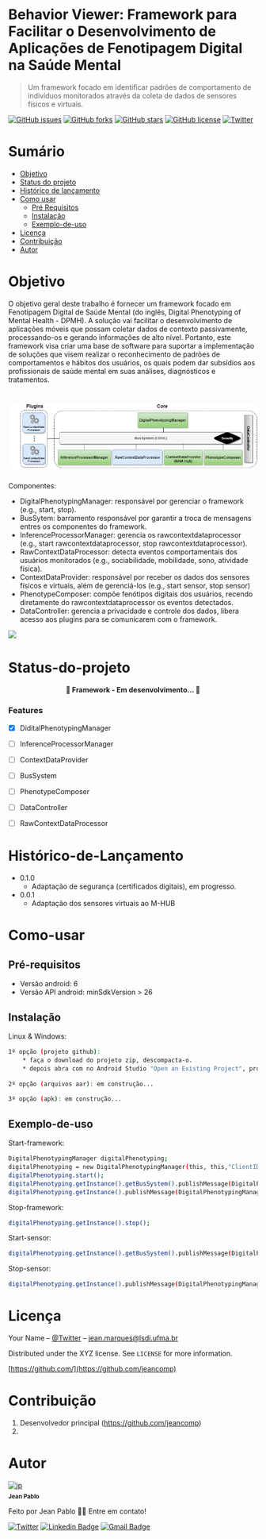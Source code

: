 # Behavior Viewer: Framework para Facilitar o Desenvolvimento de Aplicações de Fenotipagem Digital na Saúde Mental
> Um framework focado em identificar padrões de comportamento de indivíduos monitorados através da coleta de dados de sensores físicos e virtuais.


[![GitHub issues](https://img.shields.io/github/issues/jeancomp/fenotipagem_digital_saude_vs_0_1)](https://github.com/jeancomp/fenotipagem_digital_saude_vs_0_1/issues)
[![GitHub forks](https://img.shields.io/github/forks/jeancomp/fenotipagem_digital_saude_vs_0_1)](https://github.com/jeancomp/fenotipagem_digital_saude_vs_0_1/network)
[![GitHub stars](https://img.shields.io/github/stars/jeancomp/fenotipagem_digital_saude_vs_0_1)](https://github.com/jeancomp/fenotipagem_digital_saude_vs_0_1/stargazers)
[![GitHub license](https://img.shields.io/github/license/jeancomp/fenotipagem_digital_saude_vs_0_1)](https://github.com/jeancomp/fenotipagem_digital_saude_vs_0_1)
[![Twitter](https://img.shields.io/twitter/url?style=social&url=https%3A%2F%2Ftwitter.com%2Fjeancomp)](https://twitter.com/intent/tweet?text=Wow:&url=https%3A%2F%2Fgithub.com%2Fjeancomp%2Ffenotipagem_digital_saude_vs_0_1)

Sumário
=================
<!--ts-->
   * [Objetivo](#Objetivo)
   * [Status do projeto](#Status-do-projeto)
   * [Histórico de lançamento](#Histórico-de-Lançamento)
   * [Como usar](#como-usar)
      * [Pré Requisitos](#Pré-requisitos)
      * [Instalação](#Instalação)
      * [Exemplo-de-uso](#Exemplo-de-uso)
   * [Licença](#Licença)
   * [Contribuição](#Contribuição)
   * [Autor](#Autor)
<!--te-->


Objetivo
=================
O objetivo geral deste trabalho é fornecer um framework focado em Fenotipagem Digital de Saúde Mental (do inglês, Digital Phenotyping of Mental Health - DPMH). A solução vai facilitar o desenvolvimento de aplicações móveis que possam coletar dados de contexto passivamente, processando-os e gerando informações de alto nível. Portanto, este framework visa criar uma base de software para suportar a implementação de soluções que visem realizar o reconhecimento de padrões de comportamentos e hábitos dos usuários, os quais podem dar subsídios aos profissionais de saúde mental em suas análises, diagnósticos e tratamentos.

<h1 align="center">
  <img alt="Arquitetura-framework" title="#Arquitetura" src="/framework.png" />
</h1>

Componentes:
* DigitalPhenotypingManager: responsável por gerenciar o framework (e.g., start, stop).
* BusSytem: barramento responsável por garantir a troca de mensagens entres os componentes do framework.
* InferenceProcessorManager: gerencia os rawcontextdataprocessor (e.g., start rawcontextdataprocessor, stop rawcontextdataprocessor).
* RawContextDataProcessor: detecta eventos comportamentais dos usuários monitorados (e.g., sociabilidade, mobilidade, sono, atividade física).
* ContextDataProvider: responsável por receber os dados dos sensores físicos e virtuais, além de gerenciá-los (e.g., start sensor, stop sensor)
* PhenotypeComposer: compõe fenótipos digitais dos usuários, recendo diretamente do rawcontextdataprocessor os eventos detectados.
* DataController: gerencia a privacidade e controle dos dados, libera acesso aos plugins para se comunicarem com o framework.


![](header.png)


Status-do-projeto
=================

<h4 align="center"> 
	🚧  Framework - Em desenvolvimento...  🚧
</h4>

### Features

- [x] DiditalPhenotypingManager
- [ ] InferenceProcessorManager
- [ ] ContextDataProvider
- [ ] BusSystem
- [ ] PhenotypeComposer
- [ ] DataController
- [ ] RawContextDataProcessor


Histórico-de-Lançamento
=================

* 0.1.0
    * Adaptação de segurança (certificados digitais), em progresso.
* 0.0.1
    * Adaptação dos sensores virtuais ao M-HUB

Como-usar
=================

Pré-requisitos
-----
* Versão android: 6
* Versão API android: minSdkVersion > 26

Instalação
-----

Linux & Windows:

```sh
1º opção (projeto github):
	* faça o download do projeto zip, descompacta-o.
	* depois abra com no Android Studio "Open an Existing Project", pronto.
```
```sh
2º opção (arquivos aar): em construção... 
```
```sh
3º opção (apk): em construção... 
```

Exemplo-de-uso
-----

Start-framework:
```sh
DigitalPhenotypingManager digitalPhenotyping;
digitalPhenotyping = new DigitalPhenotypingManager(this, this,"ClientID", 4, false);
digitalPhenotyping.start();
digitalPhenotyping.getInstance().getBusSystem().publishMessage(DigitalPhenotypingManager.ACTIVE_SENSOR,"TouchScreen");
digitalPhenotyping.getInstance().publishMessage(DigitalPhenotypingManager.DEACTIVATE_SENSOR, "TouchScreen");
```
Stop-framework:
```sh
digitalPhenotyping.getInstance().stop();
```
Start-sensor:
```sh
digitalPhenotyping.getInstance().getBusSystem().publishMessage(DigitalPhenotypingManager.ACTIVE_SENSOR,"TouchScreen");
```
Stop-sensor:
```sh
digitalPhenotyping.getInstance().publishMessage(DigitalPhenotypingManager.DEACTIVATE_SENSOR, "TouchScreen");
```

Licença
=================

Your Name – [@Twitter](https://twitter.com/jeancomp) – jean.marques@lsdi.ufma.br

Distributed under the XYZ license. See ``LICENSE`` for more information.

[https://github.com/](https://github.com/jeancomp)

Contribuição
=================

1. Desenvolvedor principal (<https://github.com/jeancomp>)
2. 

<!-- Markdown link & img dfn's -->
[npm-image]: https://img.shields.io/npm/v/datadog-metrics.svg?style=flat-square
[npm-url]: https://npmjs.org/package/datadog-metrics
[npm-downloads]: https://img.shields.io/npm/dm/datadog-metrics.svg?style=flat-square
[travis-image]: https://img.shields.io/travis/dbader/node-datadog-metrics/master.svg?style=flat-square
[travis-url]: https://travis-ci.org/dbader/node-datadog-metrics
[wiki]: https://github.com/yourname/yourproject/wiki


Autor
=================

<a href="https://github.com/jeancomp">
       <a href="https://imgbb.com/"><img src="https://i.ibb.co/MsLwGfj/jp.jpg" alt="jp" border="0" width="80px;" /></a>
 <br />
 <sub><b>Jean Pablo</b></sub></a>


Feito por Jean Pablo 👋🏽 Entre em contato!

[![Twitter](https://img.shields.io/twitter/url?label=%40jeancomp&style=social&url=https%3A%2F%2Ftwitter.com%2Fjeancomp)](https://twitter.com/intent/tweet?text=Wow:&url=https%3A%2F%2Ftwitter.com%2Fjeancomp)
[![Linkedin Badge](https://img.shields.io/badge/-Jean-blue?style=flat-square&logo=Linkedin&logoColor=white&link=https://www.linkedin.com/in/jean-pablo-marques-mendes/)](https://www.linkedin.com/in/jean-pablo-marques-mendes/) 
[![Gmail Badge](https://img.shields.io/badge/-jeancomp@gmail.com-c14438?style=flat-square&logo=Gmail&logoColor=white&link=mailto:jeancomp@gmail.com)](mailto:jeancomp@gmail.com)

